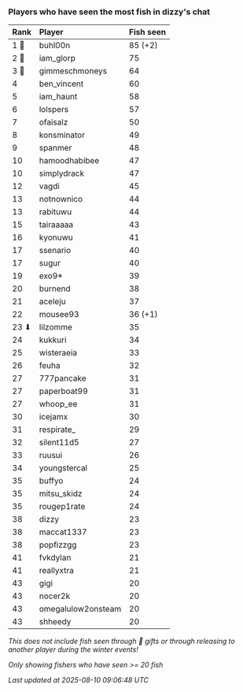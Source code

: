 ### Players who have seen the most fish in dizzy's chat

| Rank  | Player             | Fish seen |
|:------|:-------------------|:----------|
| 1 🥇  | buhl00n            | 85 (+2)   |
| 2 🥈  | iam_glorp          | 75        |
| 3 🥉  | gimmeschmoneys     | 64        |
| 4     | ben_vincent        | 60        |
| 5     | iam_haunt          | 58        |
| 6     | lolspers           | 57        |
| 7     | ofaisalz           | 50        |
| 8     | konsminator        | 49        |
| 9     | spanmer            | 48        |
| 10    | hamoodhabibee      | 47        |
| 10    | simplydrack        | 47        |
| 12    | vagdi              | 45        |
| 13    | notnownico         | 44        |
| 13    | rabituwu           | 44        |
| 15    | tairaaaaa          | 43        |
| 16    | kyonuwu            | 41        |
| 17    | ssenario           | 40        |
| 17    | sugur              | 40        |
| 19    | exo9*              | 39        |
| 20    | burnend            | 38        |
| 21    | aceleju            | 37        |
| 22    | mousee93           | 36 (+1)   |
| 23 ⬇  | lilzomme           | 35        |
| 24    | kukkuri            | 34        |
| 25    | wisteraeia         | 33        |
| 26    | feuha              | 32        |
| 27    | 777pancake         | 31        |
| 27    | paperboat99        | 31        |
| 27    | whoop_ee           | 31        |
| 30    | icejamx            | 30        |
| 31    | respirate_         | 29        |
| 32    | silent11d5         | 27        |
| 33    | ruusui             | 26        |
| 34    | youngstercal       | 25        |
| 35    | buffyo             | 24        |
| 35    | mitsu_skidz        | 24        |
| 35    | rougep1rate        | 24        |
| 38    | dizzy              | 23        |
| 38    | maccat1337         | 23        |
| 38    | popfizzgg          | 23        |
| 41    | fvkdylan           | 21        |
| 41    | reallyxtra         | 21        |
| 43    | gigi               | 20        |
| 43    | nocer2k            | 20        |
| 43    | omegalulow2onsteam | 20        |
| 43    | shheedy            | 20        |

_This does not include fish seen through 🎁 gifts or through releasing to another player during the winter events!_

_Only showing fishers who have seen >= 20 fish_

_Last updated at 2025-08-10 09:06:48 UTC_